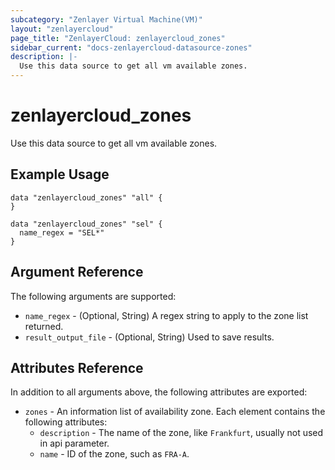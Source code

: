 ```yaml
---
subcategory: "Zenlayer Virtual Machine(VM)"
layout: "zenlayercloud"
page_title: "ZenlayerCloud: zenlayercloud_zones"
sidebar_current: "docs-zenlayercloud-datasource-zones"
description: |-
  Use this data source to get all vm available zones.
---
```


# zenlayercloud_zones

Use this data source to get all vm available zones.

## Example Usage

```hcl
data "zenlayercloud_zones" "all" {
}

data "zenlayercloud_zones" "sel" {
  name_regex = "SEL*"
}
```

## Argument Reference

The following arguments are supported:

* `name_regex` - (Optional, String) A regex string to apply to the zone list returned.
* `result_output_file` - (Optional, String) Used to save results.

## Attributes Reference

In addition to all arguments above, the following attributes are exported:

* `zones` - An information list of availability zone. Each element contains the following attributes:
  * `description` - The name of the zone, like `Frankfurt`, usually not used in api parameter.
  * `name` - ID of the zone, such as `FRA-A`.


